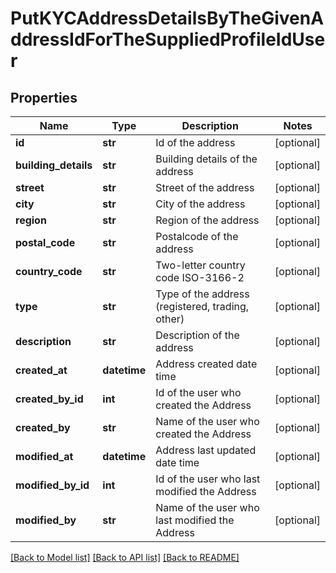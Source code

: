 # PutKYCAddressDetailsByTheGivenAddressIdForTheSuppliedProfileIdUser

## Properties
Name | Type | Description | Notes
------------ | ------------- | ------------- | -------------
**id** | **str** | Id of the address | [optional] 
**building_details** | **str** | Building details of the address | [optional] 
**street** | **str** | Street of the address | [optional] 
**city** | **str** | City of the address | [optional] 
**region** | **str** | Region of the address | [optional] 
**postal_code** | **str** | Postalcode of the address | [optional] 
**country_code** | **str** | Two-letter country code ISO-3166-2 | [optional] 
**type** | **str** | Type of the address (registered, trading, other) | [optional] 
**description** | **str** | Description of the address | [optional] 
**created_at** | **datetime** | Address created date time | [optional] 
**created_by_id** | **int** | Id of the user who created the Address | [optional] 
**created_by** | **str** | Name of the user who created the Address | [optional] 
**modified_at** | **datetime** | Address last updated date time | [optional] 
**modified_by_id** | **int** | Id of the user who last modified the Address | [optional] 
**modified_by** | **str** | Name of the user who last modified the Address | [optional] 

[[Back to Model list]](../README.md#documentation-for-models) [[Back to API list]](../README.md#documentation-for-api-endpoints) [[Back to README]](../README.md)

